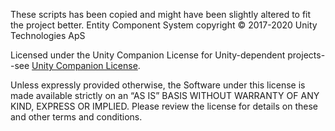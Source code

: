 These scripts has been copied and might have been slightly altered to fit the project better.
Entity Component System copyright © 2017-2020 Unity Technologies ApS

Licensed under the Unity Companion License for Unity-dependent projects--see [Unity Companion License](https://unity3d.com/legal/licenses/Unity_Companion_License). 

Unless expressly provided otherwise, the Software under this license is made available strictly on an “AS IS” BASIS WITHOUT WARRANTY OF ANY KIND, EXPRESS OR IMPLIED. Please review the license for details on these and other terms and conditions.
